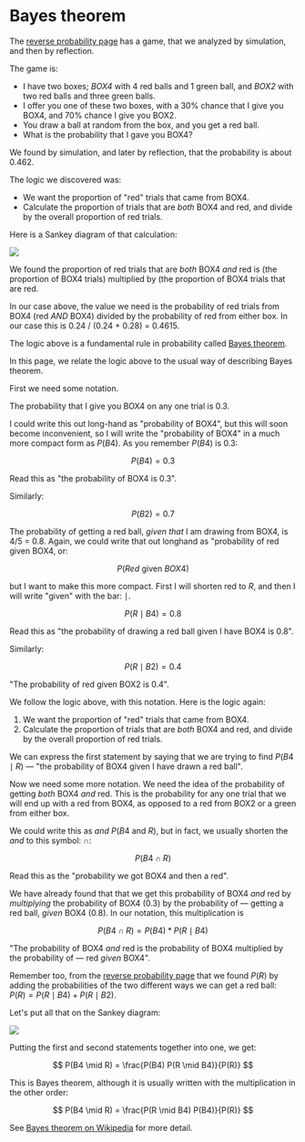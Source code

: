 # Bayes theorem

The [reverse probability page](first_bayes) has a game, that we analyzed by
simulation, and then by reflection.

The game is:

- I have two boxes; _BOX4_ with 4 red balls and 1 green ball, and _BOX2_ with
  two red balls and three green balls.
- I offer you one of these two boxes, with a 30% chance that I give you BOX4,
  and 70% chance I give you BOX2.
- You draw a ball at random from the box, and you get a red ball.
- What is the probability that I gave you BOX4?

We found by simulation, and later by reflection, that the probability is about
0.462.

The logic we discovered was:

- We want the proportion of "red" trials that came from BOX4.
- Calculate the proportion of trials that are _both_ BOX4 and red, and divide
  by the overall proportion of red trials.

Here is a Sankey diagram of that calculation:

![](../images/box4_2_sankey.jpg)

We found the proportion of red trials that are _both_ BOX4 _and_ red is (the
proportion of BOX4 trials) multiplied by (the proportion of BOX4 trials that
are red.

In our case above, the value we need is the probability of red trials from BOX4 (red _AND_ BOX4) divided by the probability of red from either box. In our case this is 0.24 / (0.24 + 0.28) = 0.4615.

The logic above is a fundamental rule in probability called [Bayes
theorem](https://en.wikipedia.org/wiki/Bayes'_theorem).

In this page, we relate the logic above to the usual way of describing Bayes
theorem.

First we need some notation.

The probability that I give you BOX4 on any one trial is 0.3.

I could write this out long-hand as "probability of BOX4", but this will soon become inconvenient, so I will write the "probability of BOX4" in a much more compact form as $P(B4)$. As you remember $P(B4)$ is 0.3:

$$
P(B4) = 0.3
$$

Read this as "the probability of BOX4 is 0.3".

Similarly:

$$
P(B2) = 0.7
$$

The probability of getting a red ball, _given that_ I am drawing from BOX4, is
4/5 = 0.8. Again, we could write that out longhand as "probability of red given BOX4, or:

$$
P(Red\ \mathrm{given}\ BOX4)
$$

but I want to make this more compact. First I will shorten $\mathrm{red}$ to $R$, and then I will write "given" with the bar: $\mid$.

$$
P(R \mid B4) = 0.8
$$

Read this as "the probability of drawing a red ball given I have BOX4 is 0.8".

Similarly:

$$
P(R \mid B2) = 0.4
$$

"The probability of red given BOX2 is 0.4".

We follow the logic above, with this notation. Here is the logic again:

1. We want the proportion of "red" trials that came from BOX4.
2. Calculate the proportion of trials that are _both_ BOX4 and red, and divide
   by the overall proportion of red trials.

We can express the first statement by saying that we are trying to find $P(B4
\mid R)$ — "the probability of BOX4 given I have drawn a red ball".

Now we need some more notation. We need the idea of the probability of
getting _both_ BOX4 _and_ red. This is the probability for any one trial that
we will end up with a red from BOX4, as opposed to a red from BOX2 or a green
from either box.

We could write this as _and_ $P(B4\ \mathrm{and}\ R)$, but in fact, we usually shorten
the _and_ to this symbol: $\cap$:

$$
P(B4 \cap R)
$$

Read this as the "probability we got BOX4 and then a red".

We have already found that that we get this probability of BOX4 _and_ red by
_multiplying_ the probability of BOX4 (0.3) by the probability of — getting
a red ball, _given_ BOX4 (0.8). In our notation, this multiplication is

$$
P(B4 \cap R) = P(B4) * P(R \mid B4)
$$

"The probability of BOX4 _and_ red is the probability of BOX4 multiplied by
the probability of — red _given_ BOX4".

Remember too, from the [reverse probability page](first_bayes) that we found
$P(R)$ by adding the probabilities of the two different ways we can get a red
ball: $P(R) = P(R \mid B4) + P(R \mid B2)$.

Let's put all that on the Sankey diagram:

![](../images/box4_2_sankey_labeled.jpg)

Putting the first and second statements together into one, we get:

$$
P(B4 \mid R) = \frac{P(B4) P(R \mid B4)}{P(R)}
$$

This is Bayes theorem, although it is usually written with the multiplication
in the other order:

$$
P(B4 \mid R) = \frac{P(R \mid B4) P(B4)}{P(R)}
$$

See [Bayes theorem on Wikipedia](https://en.wikipedia.org/wiki/Bayes'_theorem)
for more detail.

